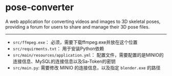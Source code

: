 # pose-converter
 A web application for converting videos and images to 3D skeletal poses, providing a forum for users to share and manage their 3D pose files.

---

- `src/ffmpeg.exe`： 必须，需要下载ffmpeg.exe并放在这个位置
- `src/requirments.txt`： 用于安装Python依赖
- `src/main/resources/application.yml`： 配置文件，需要配置的是MINIO的连接信息、MySQL的连接信息以及Sa-Token的密钥
- `src/main.py`: 需要修改 MINIO 的连接信息，以及指定 `blender.exe` 的路径
